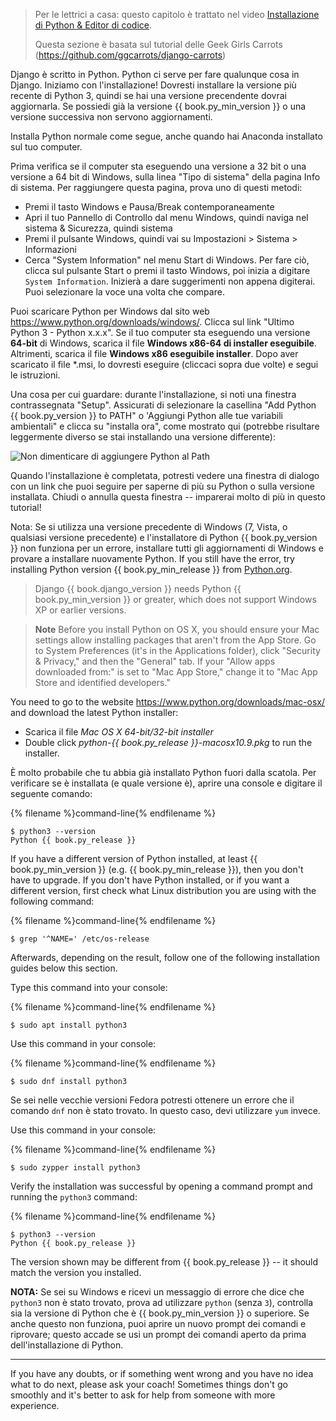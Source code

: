 > Per le lettrici a casa: questo capitolo è trattato nel video [Installazione di Python & Editor di codice](https://www.youtube.com/watch?v=pVTaqzKZCdA).
> 
> Questa sezione è basata sul tutorial delle Geek Girls Carrots (https://github.com/ggcarrots/django-carrots)

Django è scritto in Python. Python ci serve per fare qualunque cosa in Django. Iniziamo con l'installazione! Dovresti installare la versione più recente di Python 3, quindi se hai una versione precendente dovrai aggiornarla. Se possiedi già la versione {{ book.py_min_version }} o una versione successiva non servono aggiornamenti.

Installa Python normale come segue, anche quando hai Anaconda installato sul tuo computer.

<!--sec data-title="Install Python: Windows" data-id="python_windows" data-collapse=true ces-->

Prima verifica se il computer sta eseguendo una versione a 32 bit o una versione a 64 bit di Windows, sulla linea "Tipo di sistema" della pagina Info di sistema. Per raggiungere questa pagina, prova uno di questi metodi:

* Premi il tasto Windows e Pausa/Break contemporaneamente
* Apri il tuo Pannello di Controllo dal menu Windows, quindi naviga nel sistema & Sicurezza, quindi sistema
* Premi il pulsante Windows, quindi vai su Impostazioni > Sistema > Informazioni
* Cerca "System Information" nel menu Start di Windows. Per fare ciò, clicca sul pulsante Start o premi il tasto Windows, poi inizia a digitare `System Information`. Inizierà a dare suggerimenti non appena digiterai. Puoi selezionare la voce una volta che compare.

Puoi scaricare Python per Windows dal sito web https://www.python.org/downloads/windows/. Clicca sul link "Ultimo Python 3 - Python x.x.x". Se il tuo computer sta eseguendo una versione **64-bit** di Windows, scarica il file **Windows x86-64 di installer eseguibile**. Altrimenti, scarica il file **Windows x86 eseguibile installer**. Dopo aver scaricato il file *.msi, lo dovresti eseguire (cliccaci sopra due volte) e segui le istruzioni.

Una cosa per cui guardare: durante l'installazione, si noti una finestra contrassegnata "Setup". Assicurati di selezionare la casellina "Add Python {{ book.py_version }} to PATH" o 'Aggiungi Python alle tue variabili ambientali" e clicca su "installa ora", come mostrato qui (potrebbe risultare leggermente diverso se stai installando una versione differente):

![Non dimenticare di aggiungere Python al Path](../python_installation/images/python-installation-options.png)

Quando l'installazione è completata, potresti vedere una finestra di dialogo con un link che puoi seguire per saperne di più su Python o sulla versione installata. Chiudi o annulla questa finestra -- imparerai molto di più in questo tutorial!

Nota: Se si utilizza una versione precedente di Windows (7, Vista, o qualsiasi versione precedente) e l'installatore di Python {{ book.py_version }} non funziona per un errore, installare tutti gli aggiornamenti di Windows e provare a installare nuovamente Python. If you still have the error, try installing Python version {{ book.py_min_release }} from [Python.org](https://www.python.org/downloads/windows/).

> Django {{ book.django_version }} needs Python {{ book.py_min_version }} or greater, which does not support Windows XP or earlier versions.

<!--endsec-->

<!--sec data-title="Install Python: OS X" data-id="python_OSX"
data-collapse=true ces-->

> **Note** Before you install Python on OS X, you should ensure your Mac settings allow installing packages that aren't from the App Store. Go to System Preferences (it's in the Applications folder), click "Security & Privacy," and then the "General" tab. If your "Allow apps downloaded from:" is set to "Mac App Store," change it to "Mac App Store and identified developers."

You need to go to the website https://www.python.org/downloads/mac-osx/ and download the latest Python installer:

* Scarica il file *Mac OS X 64-bit/32-bit installer*
* Double click *python-{{ book.py_release }}-macosx10.9.pkg* to run the installer.

<!--endsec-->

<!--sec data-title="Install Python: Linux" data-id="python_linux"
data-collapse=true ces-->

È molto probabile che tu abbia già installato Python fuori dalla scatola. Per verificare se è installata (e quale versione è), aprire una console e digitare il seguente comando:

{% filename %}command-line{% endfilename %}

    $ python3 --version
    Python {{ book.py_release }}
    

If you have a different version of Python installed, at least {{ book.py_min_version }} (e.g. {{ book.py_min_release }}), then you don't have to upgrade. If you don't have Python installed, or if you want a different version, first check what Linux distribution you are using with the following command:

{% filename %}command-line{% endfilename %}

    $ grep '^NAME=' /etc/os-release
    

Afterwards, depending on the result, follow one of the following installation guides below this section.

<!--endsec-->

<!--sec data-title="Install Python: Debian or Ubuntu" data-id="python_debian" data-collapse=true ces-->

Type this command into your console:

{% filename %}command-line{% endfilename %}

    $ sudo apt install python3
    

<!--endsec-->

<!--sec data-title="Install Python: Fedora" data-id="python_fedora"
data-collapse=true ces-->

Use this command in your console:

{% filename %}command-line{% endfilename %}

    $ sudo dnf install python3
    

Se sei nelle vecchie versioni Fedora potresti ottenere un errore che il comando `dnf` non è stato trovato. In questo caso, devi utilizzare `yum` invece.

<!--endsec-->

<!--sec data-title="Install Python: openSUSE" data-id="python_openSUSE"
data-collapse=true ces-->

Use this command in your console:

{% filename %}command-line{% endfilename %}

    $ sudo zypper install python3
    

<!--endsec-->

Verify the installation was successful by opening a command prompt and running the `python3` command:

{% filename %}command-line{% endfilename %}

    $ python3 --version
    Python {{ book.py_release }}
    

The version shown may be different from {{ book.py_release }} -- it should match the version you installed.

**NOTA:** Se sei su Windows e ricevi un messaggio di errore che dice che `python3` non è stato trovato, prova ad utilizzare `python` (senza `3`), controlla sia la versione di Python che è {{ book.py_min_version }} o superiore. Se anche questo non funziona, puoi aprire un nuovo prompt dei comandi e riprovare; questo accade se usi un prompt dei comandi aperto da prima dell'installazione di Python.

* * *

If you have any doubts, or if something went wrong and you have no idea what to do next, please ask your coach! Sometimes things don't go smoothly and it's better to ask for help from someone with more experience.